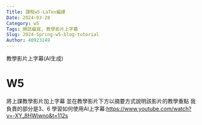 ```yaml
---
Title: 課程w5-LaTex編譯
Date: 2024-03-28 
Category: w5
Tags: 網誌編寫, 教學影片上字幕
Slug: 2024-Spring-w5-blog-tutorial
Author: 40923149
---
```


教學影片上字幕(AI生成)

<!-- PELICAN_END_SUMMARY -->

# W5
將上課教學影片加上字幕
並在教學影片下方以摘要方式說明該影片的教學重點
我負責的部分是3、6
學習如何使用AI上字幕:https://www.youtube.com/watch?v=-XY_8HWiwno&t=112s
